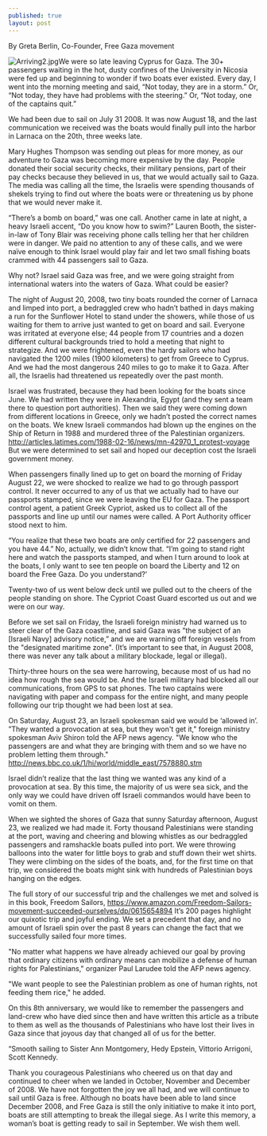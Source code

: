 ```yaml
---
published: true
layout: post
---
```

By Greta Berlin, Co-Founder, Free Gaza movement

![Arriving2.jpg]({{site.baseurl}}/images/Arriving2.jpg)We were so late leaving Cyprus for Gaza. The 30+ passengers waiting in the hot, dusty confines of the University in Nicosia were fed up and beginning to wonder if two boats ever existed. Every day, I went into the morning meeting and said, “Not today, they are in a storm.” Or, “Not today, they have had problems with the steering.” Or, “Not today, one of the captains quit.” 

We had been due to sail on July 31 2008. It was now August 18, and the last communication we received was the boats would finally pull into the harbor in Larnaca on the 20th, three weeks late. 

Mary Hughes Thompson was sending out pleas for more money, as our adventure to Gaza was becoming more expensive by the day. People donated their social security checks, their military pensions, part of their pay checks because they believed in us, that we would actually sail to Gaza. The media was calling all the time, the Israelis were spending thousands of shekels trying to find out where the boats were or threatening us by phone that we would never make it. 

“There’s a bomb on board,” was one call. Another came in late at night, a heavy Israeli accent, “Do you know how to swim?” Lauren Booth, the sister-in-law of Tony Blair was receiving phone calls telling her that her children were in danger. We paid no attention to any of these calls, and we were naïve enough to think Israel would play fair and let two small fishing boats crammed with 44 passengers sail to Gaza. 

Why not? Israel said Gaza was free, and we were going straight from international waters into the waters of Gaza. What could be easier?

The night of August 20, 2008, two tiny boats rounded the corner of Larnaca and limped into port, a bedraggled crew who hadn’t bathed in days making a run for the Sunflower Hotel to stand under the showers, while those of us waiting for them to arrive just wanted to get on board and sail. Everyone was irritated at everyone else; 44 people from 17 countries and a dozen different cultural backgrounds tried to hold a meeting that night to strategize. And we were frightened, even the hardy sailors who had navigated the 1200 miles (1900 kilometers) to get from Greece to Cyprus. And we had the most dangerous 240 miles to go to make it to Gaza. After all, the Israelis had threatened us repeatedly over the past month. 

Israel was frustrated, because they had been looking for the boats since June. We had written they were in Alexandria, Egypt (and they sent a team there to question port authorities). Then we said they were coming down from different locations in Greece, only we hadn’t posted the correct names on the boats. We knew Israeli commandos had blown up the engines on the Ship of Return in 1988 and murdered three of the Palestinian organizers. http://articles.latimes.com/1988-02-16/news/mn-42970_1_protest-voyage But we were determined to set sail and hoped our deception cost the Israeli government money. 

When passengers finally lined up to get on board the morning of Friday August 22, we were shocked to realize we had to go through passport control. It never occurred to any of us that we actually had to have our passports stamped, since we were leaving the EU for Gaza. The passport control agent, a patient Greek Cypriot, asked us to collect all of the passports and line up until our names were called.  A Port Authority officer stood next to him. 

“You realize that these two boats are only certified for 22 passengers and you have 44.” No, actually, we didn’t know that. “I’m going to stand right here and watch the passports stamped, and when I turn around to look at the boats, I only want to see ten people on board the Liberty and 12 on board the Free Gaza. Do you understand?’

Twenty-two of us went below deck until we pulled out to the cheers of the people standing on shore. The Cypriot Coast Guard escorted us out and we were on our way.

Before we set sail on Friday, the Israeli foreign ministry had warned us to steer clear of the Gaza coastline, and said Gaza was "the subject of an [Israeli Navy] advisory notice,” and we are warning off foreign vessels from the "designated maritime zone". (It’s important to see that, in August 2008, there was never any talk about a military blockade, legal or illegal).

Thirty-three hours on the sea were harrowing, because most of us had no idea how rough the sea would be. And the Israeli military had blocked all our communications, from GPS to sat phones. The two captains were navigating with paper and compass for the entire night, and many people following our trip thought we had been lost at sea.

On Saturday, August 23, an Israeli spokesman said we would be ‘allowed in’. ”They wanted a provocation at sea, but they won't get it," foreign ministry spokesman Aviv Shiron told the AFP news agency. "We know who the passengers are and what they are bringing with them and so we have no problem letting them through." http://news.bbc.co.uk/1/hi/world/middle_east/7578880.stm 

Israel didn’t realize that the last thing we wanted was any kind of a provocation at sea. By this time, the majority of us were sea sick, and the only way we could have driven off Israeli commandos would have been to vomit on them. 

When we sighted the shores of Gaza that sunny Saturday afternoon, August 23, we realized we had made it. Forty thousand Palestinians were standing at the port, waving and cheering and blowing whistles as our bedraggled passengers and ramshackle boats pulled into port. We were throwing balloons into the water for little boys to grab and stuff down their wet shirts. They were climbing on the sides of the boats, and, for the first time on that trip, we considered the boats might sink with hundreds of Palestinian boys hanging on the edges. 

The full story of our successful trip and the challenges we met and solved is in this book, Freedom Sailors, https://www.amazon.com/Freedom-Sailors-movement-succeeded-ourselves/dp/0615654894 It’s 200 pages highlight our quixotic trip and joyful ending. We set a precedent that day, and no amount of Israeli spin over the past 8 years can change the fact that we successfully sailed four more times. 

"No matter what happens we have already achieved our goal by proving that ordinary citizens with ordinary means can mobilize a defense of human rights for Palestinians," organizer Paul Larudee told the AFP news agency.

"We want people to see the Palestinian problem as one of human rights, not feeding them rice," he added.

On this 8th anniversary, we would like to remember the passengers and land-crew who have died since then and have written this article as a tribute to them as well as the thousands of Palestinians who have lost their lives in Gaza since that joyous day that changed all of us for the better. 

“Smooth sailing to Sister Ann Montgomery, Hedy Epstein, Vittorio Arrigoni, Scott Kennedy. 

Thank you courageous Palestinians who cheered us on that day and continued to cheer when we landed in October, November and December of 2008. We have not forgotten the joy we all had, and we will continue to sail until Gaza is free.  Although no boats have been able to land since December 2008, and Free Gaza is still the only initiative to make it into port, boats are still attempting to break the illegal siege. As I write this memory, a woman’s boat is getting ready to sail in September. We wish them well. 







